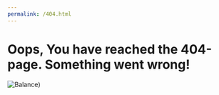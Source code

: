 ```yaml
---
permalink: /404.html
---
```


# Oops, You have reached the 404-page. Something went wrong!
![Balance]([./docs/assets/img/logo.png))
